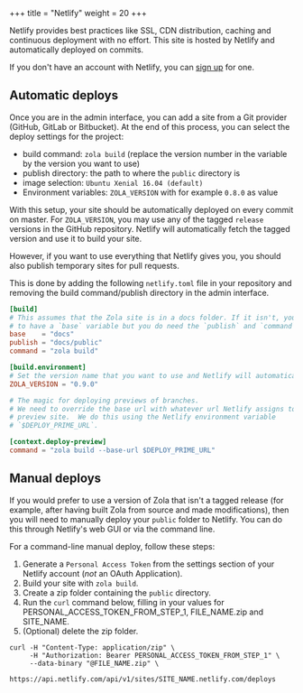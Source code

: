 +++
title = "Netlify"
weight = 20
+++

Netlify provides best practices like SSL, CDN distribution, caching and continuous deployment
with no effort. This site is hosted by Netlify and automatically deployed on commits.

If you don't have an account with Netlify, you can [sign up](https://app.netlify.com) for one.

## Automatic deploys

Once you are in the admin interface, you can add a site from a Git provider (GitHub, GitLab or Bitbucket). At the end
of this process, you can select the deploy settings for the project:

- build command: `zola build` (replace the version number in the variable by the version you want to use)
- publish directory: the path to where the `public` directory is
- image selection: `Ubuntu Xenial 16.04 (default)`
- Environment variables: `ZOLA_VERSION` with for example `0.8.0` as value

With this setup, your site should be automatically deployed on every commit on master. For `ZOLA_VERSION`, you may
use any of the tagged `release` versions in the GitHub repository. Netlify will automatically fetch the tagged version
and use it to build your site.

However, if you want to use everything that Netlify gives you, you should also publish temporary sites for pull requests.

This is done by adding the following `netlify.toml` file in your repository and removing the build command/publish
directory in the admin interface.

```toml
[build]
# This assumes that the Zola site is in a docs folder. If it isn't, you don't need
# to have a `base` variable but you do need the `publish` and `command` variables.
base    = "docs"
publish = "docs/public"
command = "zola build"

[build.environment]
# Set the version name that you want to use and Netlify will automatically use it.
ZOLA_VERSION = "0.9.0"

# The magic for deploying previews of branches.
# We need to override the base url with whatever url Netlify assigns to our
# preview site.  We do this using the Netlify environment variable
# `$DEPLOY_PRIME_URL`.

[context.deploy-preview]
command = "zola build --base-url $DEPLOY_PRIME_URL"
```

## Manual deploys

If you would prefer to use a version of Zola that isn't a tagged release (for example, after having built Zola from
source and made modifications), then you will need to manually deploy your `public` folder to Netlify. You can do
this through Netlify's web GUI or via the command line.

For a command-line manual deploy, follow these steps:

1.  Generate a `Personal Access Token` from the settings section of your Netlify account (_not_ an OAuth Application).
2.  Build your site with `zola build`.
3.  Create a zip folder containing the `public` directory.
4.  Run the `curl` command below, filling in your values for PERSONAL_ACCESS_TOKEN_FROM_STEP_1, FILE_NAME.zip
    and SITE_NAME.
5.  (Optional) delete the zip folder.

```shell
curl -H "Content-Type: application/zip" \
     -H "Authorization: Bearer PERSONAL_ACCESS_TOKEN_FROM_STEP_1" \
     --data-binary "@FILE_NAME.zip" \
     https://api.netlify.com/api/v1/sites/SITE_NAME.netlify.com/deploys
```
